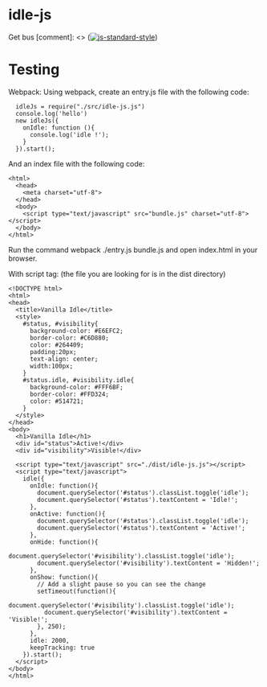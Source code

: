 # idle-js

Get bus
[comment]: <> ([![js-standard-style](https://img.shields.io/badge/code%20style-standard-brightgreen.svg)](http://standardjs.com/))

# Testing
 
Webpack:
Using webpack, create an entry.js file with the following code:
```
  idleJs = require("./src/idle-js.js")
  console.log('hello')
  new idleJs({
    onIdle: function (){
      console.log('idle !');
    }
  }).start();
```

And an index file with the following code:
```
<html>
  <head>
    <meta charset="utf-8">
  </head>
  <body>
    <script type="text/javascript" src="bundle.js" charset="utf-8"></script>
  </body>
</html>
```

Run the command webpack ./entry.js bundle.js and open index.html in your browser.

With script tag: (the file you are looking for is in the dist directory)

```
<!DOCTYPE html>
<html>
<head>
  <title>Vanilla Idle</title>
  <style>
    #status, #visibility{
      background-color: #E6EFC2;
      border-color: #C6D880;
      color: #264409;
      padding:20px;
      text-align: center;
      width:100px;
    }
    #status.idle, #visibility.idle{
      background-color: #FFF6BF;
      border-color: #FFD324;
      color: #514721;
    }
  </style>
</head>
<body>
  <h1>Vanilla Idle</h1>
  <div id="status">Active!</div>
  <div id="visibility">Visible!</div>

  <script type="text/javascript" src="./dist/idle-js.js"></script>
  <script type="text/javascript">
    idle({
      onIdle: function(){
        document.querySelector('#status').classList.toggle('idle');
        document.querySelector('#status').textContent = 'Idle!';
      },
      onActive: function(){
        document.querySelector('#status').classList.toggle('idle');
        document.querySelector('#status').textContent = 'Active!';
      },
      onHide: function(){
        document.querySelector('#visibility').classList.toggle('idle');
        document.querySelector('#visibility').textContent = 'Hidden!';
      },
      onShow: function(){
        // Add a slight pause so you can see the change
        setTimeout(function(){
          document.querySelector('#visibility').classList.toggle('idle');
          document.querySelector('#visibility').textContent = 'Visible!';
        }, 250);
      },
      idle: 2000,
      keepTracking: true
    }).start();
  </script>
</body>
</html>
```

